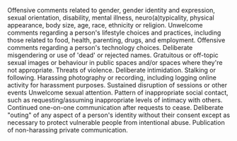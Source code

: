 Offensive comments related to gender, gender identity and expression, sexual orientation, disability, mental illness, neuro(a)typicality, physical appearance, body size, age, race, ethnicity or religion.
Unwelcome comments regarding a person's lifestyle choices and practices, including those related to food, health, parenting, drugs, and employment.
Offensive comments regarding a person's technology choices.
Deliberate misgendering or use of 'dead' or rejected names.
Gratuitous or off-topic sexual images or behaviour in public spaces and/or spaces where they're not appropriate.
Threats of violence.
Deliberate intimidation.
Stalking or following.
Harassing photography or recording, including logging online activity for harassment purposes.
Sustained disruption of sessions or other events
Unwelcome sexual attention.
Pattern of inappropriate social contact, such as requesting/assuming inappropriate levels of intimacy with others.
Continued one-on-one communication after requests to cease.
Deliberate "outing" of any aspect of a person's identity without their consent except as necessary to protect vulnerable people from intentional abuse.
Publication of non-harassing private communication.

